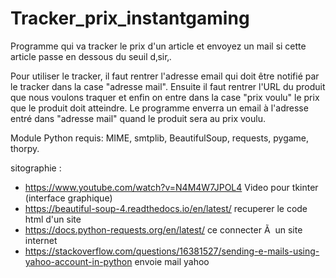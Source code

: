 # Tracker_prix_instantgaming
Programme qui va tracker le prix d'un article et envoyez un mail si cette article passe en dessous du seuil d‚sir‚.

Pour utiliser le tracker, il faut rentrer l'adresse email qui doit être notifié par le tracker dans la case "adresse mail".
Ensuite il faut rentrer l'URL du produit que nous voulons traquer et enfin on entre dans la case "prix voulu" le prix que le produit doit atteindre. Le programme enverra un email à l'adresse entré dans "adresse mail" quand le produit sera au prix voulu.

Module Python requis: MIME, smtplib, BeautifulSoup, requests, pygame, thorpy.

sitographie :
- https://www.youtube.com/watch?v=N4M4W7JPOL4 Video pour tkinter (interface graphique)
- https://beautiful-soup-4.readthedocs.io/en/latest/ recuperer le code html d'un site
- https://docs.python-requests.org/en/latest/ ce connecter Ã  un site internet
- https://stackoverflow.com/questions/16381527/sending-e-mails-using-yahoo-account-in-python envoie mail yahoo

